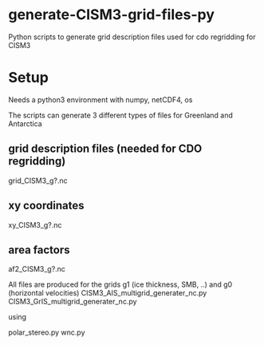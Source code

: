 # generate-CISM3-grid-files-py
Python scripts to generate grid description files used for cdo regridding for CISM3

# Setup
Needs a python3 environment with
numpy, netCDF4, os

The scripts can generate 3 different types of files for Greenland and Antarctica

## grid description files (needed for CDO regridding)
  grid_CISM3_g?_<IS>_<res>.nc
## xy coordinates 
  xy_CISM3_g?_<IS>_<res>.nc
## area factors 
  af2_CISM3_g?_<IS>_<res>.nc

All files are produced for the grids g1 (ice thickness, SMB, ..) and g0 (horizontal velocities)
  CISM3_AIS_multigrid_generater_nc.py
  CISM3_GrIS_multigrid_generater_nc.py

using

  polar_stereo.py
  wnc.py

